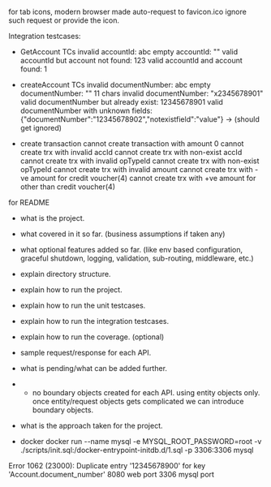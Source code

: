 for tab icons, modern browser made auto-request to favicon.ico ignore such request or provide the icon.


Integration testcases:
- GetAccount TCs
invalid accountId: abc
empty accountId: ""
valid accountId but account not found: 123
valid accountId and account found: 1

- createAccount TCs
invalid documentNumber: abc
empty documentNumber: ""
11 chars invalid documentNumber: "x2345678901"
valid documentNumber but already exist: 12345678901
valid documentNumber with unknown fields: {"documentNumber":"12345678902","notexistfield":"value"} -> (should get ignored)

- create transaction
cannot create transaction with amount 0
cannot create trx with invalid accId
cannot create trx with non-exist accId
cannot create trx with invalid opTypeId
cannot create trx with non-exist opTypeId
cannot create trx with invalid amount
cannot create trx with -ve amount for credit voucher(4)
cannot create trx with +ve amount for other than credit voucher(4)

for README
- what is the project.
- what covered in it so far. (business assumptions if taken any)
- what optional features added so far. (like env based configuration, graceful shutdown, logging, validation, sub-routing, middleware, etc.)
- explain directory structure.
- explain how to run the project.
- explain how to run the unit testcases.
- explain how to run the integration testcases.
- explain how to run the coverage. (optional)
- sample request/response for each API.
- what is pending/what can be added further.
- - no boundary objects created for each API. using entity objects only. once entity/request objects gets complicated we can introduce boundary objects.
- what is the approach taken for the project.


- docker
docker run --name mysql -e MYSQL_ROOT_PASSWORD=root -v ./scripts/init.sql:/docker-entrypoint-initdb.d/1.sql -p 3306:3306 mysql

Error 1062 (23000): Duplicate entry '12345678900' for key 'Account.document_number'
8080 web port
3306 mysql port